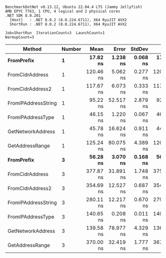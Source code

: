 ```

BenchmarkDotNet v0.13.12, Ubuntu 22.04.4 LTS (Jammy Jellyfish)
AMD EPYC 7763, 1 CPU, 4 logical and 2 physical cores
.NET SDK 8.0.201
  [Host]   : .NET 8.0.2 (8.0.224.6711), X64 RyuJIT AVX2
  ShortRun : .NET 8.0.2 (8.0.224.6711), X64 RyuJIT AVX2

Job=ShortRun  IterationCount=3  LaunchCount=1  
WarmupCount=3  

```
| Method              | Number | Mean      | Error     | StdDev   | Min       | Max       | Gen0   | Allocated |
|-------------------- |------- |----------:|----------:|---------:|----------:|----------:|-------:|----------:|
| **FromPrefix**          | **1**      |  **17.82 ns** |  **1.238 ns** | **0.068 ns** |  **17.75 ns** |  **17.88 ns** | **0.0007** |      **56 B** |
| FromCidrAddress     | 1      | 120.46 ns |  5.062 ns | 0.277 ns | 120.20 ns | 120.75 ns | 0.0012 |     112 B |
| FromCidrAddress2    | 1      | 117.67 ns |  6.073 ns | 0.333 ns | 117.48 ns | 118.06 ns | 0.0012 |     112 B |
| FromIPAddressString | 1      |  95.22 ns | 52.517 ns | 2.879 ns |  92.71 ns |  98.36 ns | 0.0006 |      56 B |
| FromIPAddressType   | 1      |  46.15 ns |  1.220 ns | 0.067 ns |  46.11 ns |  46.23 ns | 0.0010 |      88 B |
| GetNetworkAddress   | 1      |  45.78 ns | 16.624 ns | 0.911 ns |  44.72 ns |  46.32 ns | 0.0007 |      56 B |
| GetAddressRange     | 1      | 125.24 ns | 80.075 ns | 4.389 ns | 120.34 ns | 128.82 ns | 0.0019 |     168 B |
| **FromPrefix**          | **3**      |  **56.28 ns** |  **3.070 ns** | **0.168 ns** |  **56.09 ns** |  **56.41 ns** | **0.0020** |     **168 B** |
| FromCidrAddress     | 3      | 377.87 ns | 31.891 ns | 1.748 ns | 375.85 ns | 378.90 ns | 0.0038 |     336 B |
| FromCidrAddress2    | 3      | 354.69 ns | 12.527 ns | 0.687 ns | 354.25 ns | 355.48 ns | 0.0038 |     336 B |
| FromIPAddressString | 3      | 280.11 ns | 12.217 ns | 0.670 ns | 279.44 ns | 280.78 ns | 0.0019 |     168 B |
| FromIPAddressType   | 3      | 140.65 ns |  0.208 ns | 0.011 ns | 140.64 ns | 140.66 ns | 0.0031 |     264 B |
| GetNetworkAddress   | 3      | 139.58 ns | 78.977 ns | 4.329 ns | 136.75 ns | 144.56 ns | 0.0019 |     168 B |
| GetAddressRange     | 3      | 370.00 ns | 32.419 ns | 1.777 ns | 367.95 ns | 371.06 ns | 0.0057 |     504 B |
